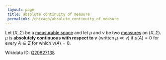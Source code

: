 ```yaml
---
 layout: page
 title: absolute continuity of measure
 permalink: /chicago/absolute_continuity_of_measure
---
```

Let $(X,\Sigma)$ be a [measurable space](https://defsmath.github.io/DefsMath/measurable) and let $\mu$ and $\nu$ be two [measures](https://defsmath.github.io/DefsMath/measure_space) on $(X,\Sigma)$. $\mu$ is **absolutely continuous with respect to $\nu$** (written $\mu \ll \nu)$ if $\mu(A) =0$ for every $A\in \Sigma$ for which $\nu(A)=0$. 

Wikidata ID: [Q20827138](https://www.wikidata.org/wiki/Q20827138)
